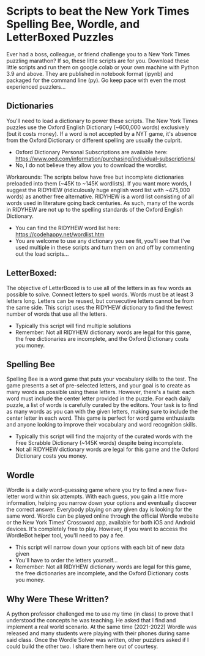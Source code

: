 # Scripts to beat the New York Times Spelling Bee, Wordle, and LetterBoxed Puzzles
Ever had a boss, colleague, or friend challenge you to a New York Times puzzling marathon? If so, these little scripts are for you. Download these little scripts and run them on google.colab or your own machine with Python 3.9 and above. They are published in notebook format (ipynb) and packaged for the command line (py). Go keep pace with even the most experienced puzzlers...

## Dictionaries
You'll need to load a dictionary to power these scripts. The New York Times puzzles use the Oxford English Dictionary (~600,000 words) exclusively (but it costs money). If a word is not accepted by a NYT game, it's absence from the Oxford Dictionary or different spelling are usually the culprit. 
* Oxford Dictionary Personal Subscriptions are available here: https://www.oed.com/information/purchasing/individual-subscriptions/
* No, I do not believe they allow you to download the wordlist. 

Workarounds: The scripts below have free but incomplete dictionaries preloaded into them (~45K to ~145K wordlists). If you want more words, I suggest the RIDYHEW (ridiculously huge english word list with ~475,000 words) as another free alternative. RIDYHEW is a word list consisting of all words used in literature going back centuries. As such, many of the words in RIDYHEW are not up to the spelling standards of the Oxford English Dictionary. 
* You can find the RIDYHEW word list here: https://codehappy.net/wordlist.htm
* You are welcome to use any dictionary you see fit, you'll see that I've used multiple in these scripts and turn them on and off by commenting out the load scripts...

## LetterBoxed:
The objective of LetterBoxed is to use all of the letters in as few words as possible to solve. Connect letters to spell words. Words must be at least 3 letters long. Letters can be reused, but consecutive letters cannot be from the same side. This script uses the RIDYHEW dictionary to find the fewest number of words that use all the letters. 
* Typically this script will find multiple solutions
* Remember: Not all RIDYHEW dictionary words are legal for this game, the free dictionaries are incomplete, and the Oxford Dictionary costs you money.

## Spelling Bee
Spelling Bee is a word game that puts your vocabulary skills to the test. The game presents a set of pre-selected letters, and your goal is to create as many words as possible using these letters. However, there's a twist: each word must include the center letter provided in the puzzle. For each daily puzzle, a list of words is carefully curated by the editors. Your task is to find as many words as you can with the given letters, making sure to include the center letter in each word. This game is perfect for word game enthusiasts and anyone looking to improve their vocabulary and word recognition skills.
* Typically this script will find the majority of the curated words with the Free Scrabble Dictionary (~145K words) despite being incomplete.
* Not all RIDYHEW dictionary words are legal for this game and the Oxford Dictionary costs you money.

## Wordle
Wordle is a daily word-guessing game where you try to find a new five-letter word within six attempts. With each guess, you gain a little more information, helping you narrow down your options and eventually discover the correct answer. Everybody playing on any given day is looking for the same word. Wordle can be played online through the official Wordle website or the New York Times' Crossword app, available for both iOS and Android devices. It's completely free to play. However, if you want to access the WordleBot helper tool, you'll need to pay a fee.
* This script will narrow down your options with each bit of new data given
* You'll have to order the letters yourself...
* Remember: Not all RIDYHEW dictionary words are legal for this game, the free dictionaries are incomplete, and the Oxford Dictionary costs you money.

## Why Were These Written?
A python professor challenged me to use my time (in class) to prove that I understood the concepts he was teaching. He asked that I find and implement a real world scenario. At the same time (2021-2022) Wordle was released and many students were playing with their phones during same said class. Once the Wordle Solver was written, other puzzlers asked if I could build the other two. I share them here out of courtesy.
